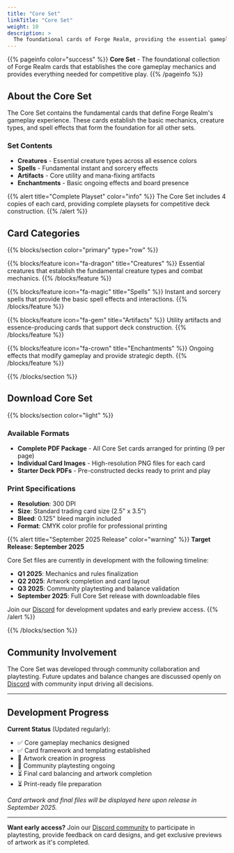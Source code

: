 ```yaml
---
title: "Core Set"
linkTitle: "Core Set"
weight: 10
description: >
  The foundational cards of Forge Realm, providing the essential gameplay experience.
---
```


{{% pageinfo color="success" %}}
**Core Set** - The foundational collection of Forge Realm cards that establishes the core gameplay mechanics and provides everything needed for competitive play.
{{% /pageinfo %}}

## About the Core Set

The Core Set contains the fundamental cards that define Forge Realm's gameplay experience. These cards establish the basic mechanics, creature types, and spell effects that form the foundation for all other sets.

### Set Contents

- **Creatures** - Essential creature types across all essence colors
- **Spells** - Fundamental instant and sorcery effects
- **Artifacts** - Core utility and mana-fixing artifacts
- **Enchantments** - Basic ongoing effects and board presence

{{% alert title="Complete Playset" color="info" %}}
The Core Set includes 4 copies of each card, providing complete playsets for competitive deck construction.
{{% /alert %}}

## Card Categories

{{% blocks/section color="primary" type="row" %}}

{{% blocks/feature icon="fa-dragon" title="Creatures" %}}
Essential creatures that establish the fundamental creature types and combat mechanics.
{{% /blocks/feature %}}

{{% blocks/feature icon="fa-magic" title="Spells" %}}
Instant and sorcery spells that provide the basic spell effects and interactions.
{{% /blocks/feature %}}

{{% blocks/feature icon="fa-gem" title="Artifacts" %}}
Utility artifacts and essence-producing cards that support deck construction.
{{% /blocks/feature %}}

{{% blocks/feature icon="fa-crown" title="Enchantments" %}}
Ongoing effects that modify gameplay and provide strategic depth.
{{% /blocks/feature %}}

{{% /blocks/section %}}

## Download Core Set

{{% blocks/section color="light" %}}

### Available Formats

- **Complete PDF Package** - All Core Set cards arranged for printing (9 per page)
- **Individual Card Images** - High-resolution PNG files for each card
- **Starter Deck PDFs** - Pre-constructed decks ready to print and play

### Print Specifications

- **Resolution**: 300 DPI
- **Size**: Standard trading card size (2.5" x 3.5")
- **Bleed**: 0.125" bleed margin included
- **Format**: CMYK color profile for professional printing

{{% alert title="September 2025 Release" color="warning" %}}
**Target Release: September 2025**

Core Set files are currently in development with the following timeline:

- **Q1 2025**: Mechanics and rules finalization
- **Q2 2025**: Artwork completion and card layout
- **Q3 2025**: Community playtesting and balance validation
- **September 2025**: Full Core Set release with downloadable files

Join our [Discord](https://discord.gg/KQTY8DfY) for development updates and early preview access.
{{% /alert %}}

{{% /blocks/section %}}

## Community Involvement

The Core Set was developed through community collaboration and playtesting. Future updates and balance changes are discussed openly on [Discord](https://discord.gg/KQTY8DfY) with community input driving all decisions.

---

## Development Progress

**Current Status** (Updated regularly):

- ✅ Core gameplay mechanics designed
- ✅ Card framework and templating established  
- 🔄 Artwork creation in progress
- 🔄 Community playtesting ongoing
- ⏳ Final card balancing and artwork completion
- ⏳ Print-ready file preparation

*Card artwork and final files will be displayed here upon release in September 2025.*

---

**Want early access?** Join our [Discord community](https://discord.gg/KQTY8DfY) to participate in playtesting, provide feedback on card designs, and get exclusive previews of artwork as it's completed.
